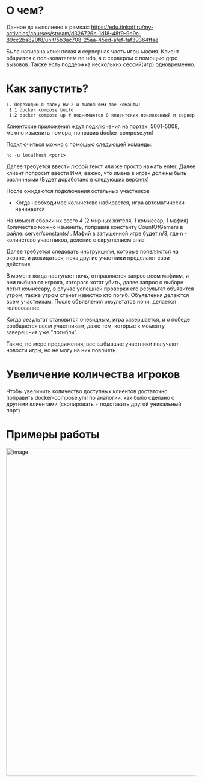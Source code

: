 # О чем?

Данное дз выполнено в рамках: https://edu.tinkoff.ru/my-activities/courses/stream/d326726e-1d18-48f9-9e9c-89cc2ba820f8/unit/5b3ac708-25aa-45ed-afef-faf39364ffae

Была написана клиентская и серверная часть игры мафия. Клиент общается с пользователем по udp, а с сервером с помощью grpc вызовов. Также есть поддержка
нескольких сессий(игр) одновременно.

# Как запустить?
 ```
 1. Переходим в папку Hw-2 и выполняем две команды:
  1.1 docker compose build
  1.2 docker compose up # поднимаются 8 клиентских приложениий и сервер
 ```
 Клиентские приложения ждут подключения на портах: 5001-5008, можно изменить номера, поправив docker-compose.yml
 
 Подключиться можно с помощью следующей команды:
 ```
 nc -u localhost <port>
 ```
 Далее требуется ввести любой текст или же просто нажать enter. Далее клиент попросит ввести Имя, важно, что имена в играх должны быть различными 
 (Будет доработано в следующих версиях)
 
 После ожидаются подключения остальных участников
 * Когда необходимое количетсво набирается, игра автоматически начинается
 
 На момент сборки их всего 4 (2 мирных жителя, 1 комиссар, 1 мафия).  Количество можно изменить,
 поправив константу CountOfGamers в файле: server/constants/ . Мафий в запущенной игре будет n/3, где n - количетсво участников, деление с округлением вниз.
 
 Далее требуется следовать инструкциям, которые появляются на экране, и дожидаться, пока другие участники проделают свои действия. 
 
 В момент когда наступает ночь, отправляется запрос всем мафиям, и они выбирают игрока, которого хотят убить, далее запрос о выборе летит комиссару, в случае успешной проверки
 его результат объявится утром, также утром станет известно кто погиб. Объявления делаются всем участникам. После объявления результатов ночи, делается голосование.
 
 Когда результат становится очевидным, игра завершается, и о победе сообщается всем участникам, даже тем, которые к моменту заверешния уже "погибли".
 
 Также, по мере продвижения, все выбывшие  участники получают новости игры, но не могу на них повлиять.
 
 # Увеличение количества игроков
 
 Чтобы увеличить количество доступных клиентов достаточно поправить docker-compose.yml по аналогии, как было сделано с другими клиентами (скопировать + подставить другой уникальный порт)
 
 
 # Примеры работы
 <img width="873" alt="image" src="https://github.com/Shuba-Buba/Soa/assets/76994301/0c934703-f491-4fe9-a3cb-63d2be4651b9">
